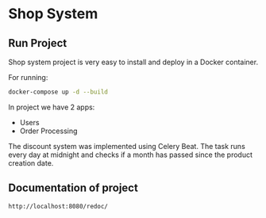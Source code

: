 # Shop System

## Run Project
Shop system project is very easy to install and deploy in a Docker container.

For running:
```sh
docker-compose up -d --build
```

In project we have 2 apps:

- Users
- Order Processing

The discount system was implemented using Celery Beat.
The task runs every day at midnight and checks if a month has passed since the product creation date.

## Documentation of project

```sh
http://localhost:8080/redoc/
```
